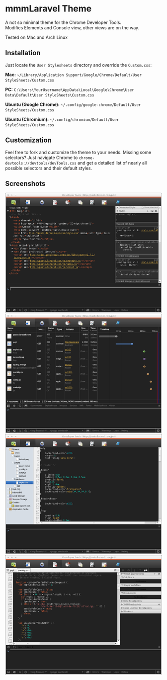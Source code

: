 # mmmLaravel Theme
A not so minimal theme for the Chrome Developer Tools.  
Modifies Elements and Console view, other views are on the way.

Tested on Mac and Arch Linux

## Installation 
Just locate the `User Stylesheets` directory and override the `Custom.css`:

**Mac:** `~/Library/Application Support/Google/Chrome/Default/User StyleSheets/Custom.css`

**PC:** `C:\Users\YourUsername\AppData\Local\Google\Chrome\User Data\Default\User StyleSheets\Custom.css`

**Ubuntu (Google Chrome):** `~/.config/google-chrome/Default/User StyleSheets/Custom.css`

**Ubuntu (Chromium):** `~/.config/chromium/Default/User StyleSheets/Custom.css`

## Customization
Feel free to fork and customize the theme to your needs. Missing some selectors? Just navigate Chrome to `chrome-devtools://devtools/devTools.css` and get a detailed list of nearly all possible selectors and their default styles.

## Screenshots
![Screenshot Elements](ressources/screenshot-elements.png)
![Screenshot Network](ressources/screenshot-network.png)
![Screenshot Resources](ressources/screenshot-resources.png)
![Screenshot Sources](ressources/screenshot-sources.png)
